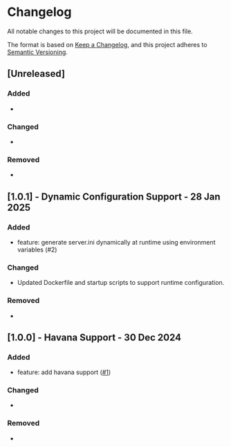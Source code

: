 # Changelog

All notable changes to this project will be documented in this file.

The format is based on [Keep a Changelog](https://keepachangelog.com/en/1.0.0/), and this project adheres
to [Semantic Versioning](https://semver.org/spec/v2.0.0.html).

## [Unreleased]

### Added

- 

### Changed

- 

### Removed

- 

## [1.0.1] - Dynamic Configuration Support - 28 Jan 2025

### Added

- feature: generate server.ini dynamically at runtime using environment variables (#2)

### Changed

- Updated Dockerfile and startup scripts to support runtime configuration.

### Removed

-

## [1.0.0] - Havana Support - 30 Dec 2024

### Added

- feature: add havana support ([#1](https://github.com/habboservers/docker-habbo-server/pull/1))

### Changed

- 

### Removed

- 
